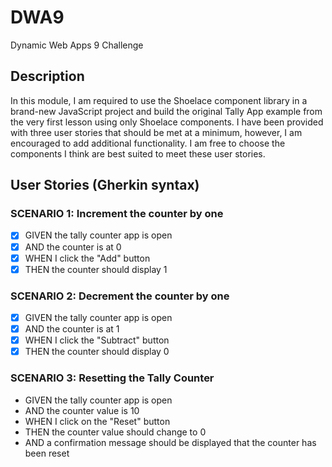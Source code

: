 # DWA9
Dynamic Web Apps 9 Challenge

## Description
In this module, I am required to use the Shoelace component library in a brand-new JavaScript project and build the original Tally App example from the very first lesson using only Shoelace components. I have been provided with three user stories that should be met at a minimum, however, I am encouraged to add additional functionality. I am free to choose the components I think are best suited to meet these user stories.

## User Stories (Gherkin syntax)

### SCENARIO 1: Increment the counter by one
- [X] GIVEN the tally counter app is open
- [X] AND the counter is at 0
- [X] WHEN I click the "Add" button
- [X] THEN the counter should display 1

### SCENARIO 2: Decrement the counter by one
- [X] GIVEN the tally counter app is open
- [X] AND the counter is at 1
- [X] WHEN I click the "Subtract" button
- [X] THEN the counter should display 0

### SCENARIO 3: Resetting the Tally Counter
- GIVEN the tally counter app is open
- AND the counter value is 10
- WHEN I click on the "Reset" button
- THEN the counter value should change to 0
- AND a confirmation message should be displayed that the counter has been reset

